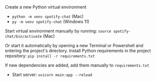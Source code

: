Create a new Python virtual environment

- `python -m venv spotify-chat` (Mac)
- `py -m venv spotify-chat` (Windows 11)

Start virtual environment manually by running: `source spotify-chat/bin/activate` (Mac)

Or start it automatically by opening a new Terminal or Powershell and entering the project's directory.
Install Python requirements in the project repository: `pip install -r requirements.txt`

If new dependencies are added, add them manually to `requirements.txt`

- Start server: `uvicorn main:app --reload`

